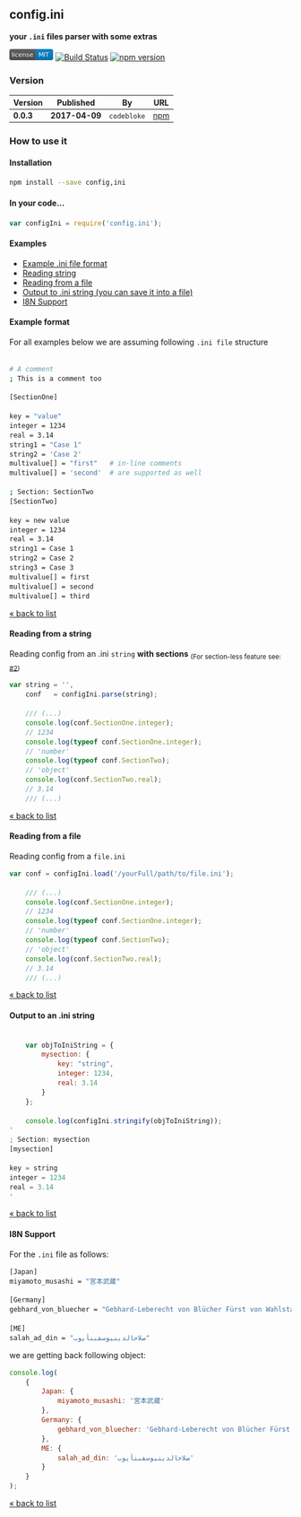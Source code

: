 config.ini
---

**your `.ini` files parser with some extras**


[![MIT License](https://raw.githubusercontent.com/martinswiderski/config.ini/master/mit-license.png)](LICENSE) [![Build Status](https://travis-ci.org/martinswiderski/config.ini.svg?branch=master)](https://travis-ci.org/martinswiderski/config.ini) [![npm version](https://badge.fury.io/js/config.ini.svg)](https://www.npmjs.com/package/config.ini)


### Version

Version|Published|By|URL
--- | --- | --- | ---
**0.0.3** | **2017-04-09** | `codebloke` | [npm](https://www.npmjs.com/package/config.ini)

### How to use it

#### Installation

```bash
npm install --save config,ini
```
#### In your code...

```javascript 1.8
var configIni = require('config.ini');
```

#### <a name="examples"></a>Examples

 * [Example .ini file format](#ini)
 * [Reading string](#string)
 * [Reading from a file](#file)
 * [Output to .ini string (you can save it into a file)](#output)
 * [I8N Support](#i8n)


#### <a name="ini"></a>Example format

For all examples below we are assuming following `.ini file` structure

```bash

# A comment
; This is a comment too 

[SectionOne]

key = "value"
integer = 1234
real = 3.14
string1 = "Case 1"
string2 = 'Case 2'
multivalue[] = "first"   # in-line comments
multivalue[] = 'second'  # are supported as well

; Section: SectionTwo
[SectionTwo]

key = new value
integer = 1234
real = 3.14
string1 = Case 1
string2 = Case 2
string3 = Case 3
multivalue[] = first
multivalue[] = second
multivalue[] = third

```
[&laquo; back to list](#examples)


#### <a name="string"></a>Reading from a string

Reading config from an .ini `string` **with sections** <sub>(For section-less feature see: [#2](https://github.com/martinswiderski/config.ini/issues/2))</sub>

```javascript 1.8
var string = '',
    conf   = configIni.parse(string);

    /// (...)
    console.log(conf.SectionOne.integer);
    // 1234
    console.log(typeof conf.SectionOne.integer);
    // 'number'
    console.log(typeof conf.SectionTwo);
    // 'object'
    console.log(conf.SectionTwo.real);
    // 3.14
    /// (...)
```
[&laquo; back to list](#examples)

#### <a name="file"></a>Reading from a file

Reading config from a `file.ini`

```javascript 1.8
var conf = configIni.load('/yourFull/path/to/file.ini');

    /// (...)
    console.log(conf.SectionOne.integer);
    // 1234
    console.log(typeof conf.SectionOne.integer);
    // 'number'
    console.log(typeof conf.SectionTwo);
    // 'object'
    console.log(conf.SectionTwo.real);
    // 3.14
    /// (...)
```

[&laquo; back to list](#examples)

#### <a name="output"></a>Output to an .ini string

```javascript 1.8

    var objToIniString = {
        mysection: {
            key: "string",
            integer: 1234,
            real: 3.14
        }
    };

    console.log(configIni.stringify(objToIniString));
'
; Section: mysection
[mysection]

key = string
integer = 1234
real = 3.14
'

```

[&laquo; back to list](#examples)

#### <a name="i8n"></a>I8N Support

For the `.ini` file as follows:

```bash
[Japan]
miyamoto_musashi = "宮本武蔵"

[Germany]
gebhard_von_bluecher = "Gebhard-Leberecht von Blücher Fürst von Wahlstatt"

[ME]
salah_ad_din = "صلاحالدينيوسفبنأيوب"
```

we are getting back following object:

```javascript 1.8
console.log(
    {
        Japan: {
            miyamoto_musashi: '宮本武蔵'
        },
        Germany: {
            gebhard_von_bluecher: 'Gebhard-Leberecht von Blücher Fürst von Wahlstatt'
        },
        ME: {
            salah_ad_din: 'صلاحالدينيوسفبنأيوب'
        }
    }
);
```

[&laquo; back to list](#examples)
